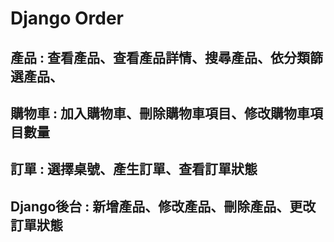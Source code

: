 # Django Order
## 產品 : 查看產品、查看產品詳情、搜尋產品、依分類篩選產品、
## 購物車 : 加入購物車、刪除購物車項目、修改購物車項目數量
## 訂單 : 選擇桌號、產生訂單、查看訂單狀態
## Django後台 : 新增產品、修改產品、刪除產品、更改訂單狀態